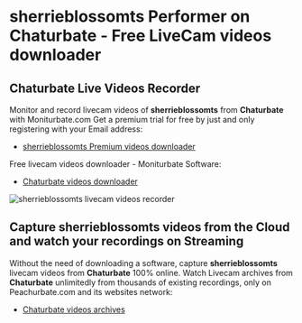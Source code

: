 # sherrieblossomts Performer on Chaturbate - Free LiveCam videos downloader

## Chaturbate Live Videos Recorder

Monitor and record livecam videos of **sherrieblossomts** from **Chaturbate** with Moniturbate.com
Get a premium trial for free by just and only registering with your Email address:
* [sherrieblossomts Premium videos downloader](https://moniturbate.com/request-demo-licence-key.html)

Free livecam videos downloader - Moniturbate Software:
* [Chaturbate videos downloader](https://moniturbate.com/moniturbate-download-software.html)

![sherrieblossomts livecam videos recorder](https://peachurnet.com/templates/moniturbate-software.png)


## Capture sherrieblossomts videos from the Cloud and watch your recordings on Streaming

Without the need of downloading a software, capture **sherrieblossomts** livecam videos from **Chaturbate** 100% online.
Watch Livecam archives from **Chaturbate** unlimitedly from thousands of existing recordings, only on Peachurbate.com and its websites network:
* [Chaturbate videos archives](https://peachurnet.com/)